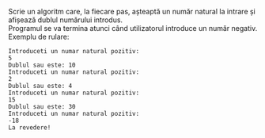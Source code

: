 Scrie un algoritm care, la fiecare pas, așteaptă un număr natural la intrare și afișează dublul numărului introdus.\
Programul se va termina atunci când utilizatorul introduce un număr negativ. Exemplu de rulare:


    Introduceti un numar natural pozitiv:
    5
    Dublul sau este: 10
    Introduceti un numar natural pozitiv:
    2
    Dublul sau este: 4
    Introduceti un numar natural pozitiv:
    15
    Dublul sau este: 30
    Introduceti un numar natural pozitiv:
    -18
    La revedere!

